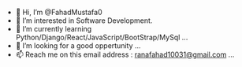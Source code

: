 - 👋 Hi, I’m @FahadMustafa0
- 👀 I’m interested in Software Development.
- 🌱 I’m currently learning Python/Django/React/JavaScript/BootStrap/MySql ...
- 💞️ I’m looking for a good oppertunity ...
- 📫 Reach me on this email address : ranafahad10031@gmail.com ...

<!---
FahadMustafa0/FahadMustafa0 is a ✨ special ✨ repository because its `README.md` (this file) appears on your GitHub profile.
You can click the Preview link to take a look at your changes.
--->
